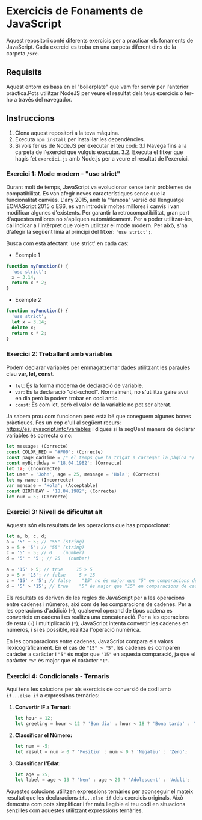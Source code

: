 # Exercicis de Fonaments de JavaScript

Aquest repositori conté diferents exercicis per a practicar els fonaments de JavaScript. Cada exercici es troba en una carpeta diferent dins de la carpeta `/src`.

## Requisits

Aquest entorn es basa en el "boilerplate" que vam fer servir per l'anterior pràctica.Pots utilitzar NodeJS per veure el resultat dels teus exercicis o fer-ho a través del navegador.

## Instruccions

1. Clona aquest repositori a la teva màquina.
2. Executa `npm install` per instal·lar les dependències.
3. Si vols fer ús de NodeJS per executar el teu codi:
   3.1 Navega fins a la carpeta de l'exercici que vulguis executar.
   3.2. Executa el fitxer que hagis fet `exercici.js` amb Node.js per a veure el resultat de l'exercici.

### Exercici 1: Mode modern - "use strict"

Durant molt de temps, JavaScript va evolucionar sense tenir problemes de compatibilitat. Es van afegir noves característiques sense que la funcionalitat canviés. L'any 2015, amb la "famosa" versió del llenguatge ECMAScript 2015 o ES6, es van introduir moltes millores i canvis i van modificar algunes d'existents. Per garantir la retrocompatibilitat, gran part d'aquestes millores no s'apliquen automàticament. Per a poder utilitzar-les, cal indicar a l'intèrpret que volem utilitzar el mode modern. Per això, s'ha d'afegir la següent línia al principi del fitxer: `'use strict';`.

Busca com està afectant 'use strict' en cada cas:

- Exemple 1

```javascript
function myFunction() {
  'use strict';
  x = 3.14;
  return x * 2;
}
```

- Exemple 2

```javascript
function myFunction() {
  'use strict';
  let x = 3.14;
  delete x;
  return x * 2;
}
```

### Exercici 2: Treballant amb variables

Podem declarar variables per emmagatzemar dades utilitzant les paraules clau **var, let, const**.

- `let`: És la forma moderna de declaració de variable.
- `var`: És la declaració "old-school". Normalment, no s'utilitza gaire avui en dia però la podem trobar en codi antic.
- `const`: És com let, però el valor de la variable no pot ser alterat.

Ja sabem prou com funcionen però està bé que coneguem algunes bones pràctiques. Fes un cop d'ull al següent recurs: https://es.javascript.info/variables i digues si la segÜent manera de declarar variables és correcta o no:

```javascript
let message; (Correcte)
const COLOR_RED = "#F00"; (Correcte)
const pageLoadTime = /* el temps que ha trigat a carregar la pàgina */
const myBirthday = '18.04.1982'; (Correcte)
let 1a; (Incorrecte)
let user = 'John', age = 25, message = 'Hola'; (Correcte)
let my-name; (Incorrecte)
var mensaje = 'Hola'; (Acceptable)
const BIRTHDAY = '18.04.1982'; (Correcte)
let num = 5; (Correcte)
```

### Exercici 3: Nivell de dificultat alt

Aquests són els resultats de les operacions que has proporcionat:

```javascript
let a, b, c, d;
a = '5' + 5; // "55" (string)
b = 5 + '5'; // "55" (string)
c = '5' - 5; // 0    (number)
d = '5' * '5'; // 25   (number)

a = '15' > 5; // true     15 > 5
b = 5 > '15'; // false     5 > 15
c = '15' > '5'; // false    "15" no és major que "5" en comparacions de cadena
d = '5' > '15'; // true    "5" és major que "15" en comparacions de cadena
```

Els resultats es deriven de les regles de JavaScript per a les operacions entre cadenes i números, així com de les comparacions de cadenes. Per a les operacions d'addició (`+`), qualsevol operand de tipus cadena es converteix en cadena i es realitza una concatenació. Per a les operacions de resta (`-`) i multiplicació (`*`), JavaScript intenta convertir les cadenes en números, i si és possible, realitza l'operació numèrica.

En les comparacions entre cadenes, JavaScript compara els valors llexicogràficament. En el cas de `"15" > "5"`, les cadenes es comparen caràcter a caràcter i `"5"` és major que `"15"` en aquesta comparació, ja que el caràcter `"5"` és major que el caràcter `"1"`.

### Exercici 4: Condicionals - Ternaris

Aquí tens les solucions per als exercicis de conversió de codi amb `if...else if` a expressions ternàries:

1. **Convertir IF a Ternari:**

   ```javascript
   let hour = 12;
   let greeting = hour < 12 ? 'Bon dia' : hour < 18 ? 'Bona tarda' : 'Bona nit';
   ```

2. **Classificar el Número:**

   ```javascript
   let num = -5;
   let result = num > 0 ? 'Positiu' : num < 0 ? 'Negatiu' : 'Zero';
   ```

3. **Classificar l'Edat:**

   ```javascript
   let age = 25;
   let label = age < 13 ? 'Nen' : age < 20 ? 'Adolescent' : 'Adult';
   ```

Aquestes solucions utilitzen expressions ternàries per aconseguir el mateix resultat que les declaracions `if...else if` dels exercicis originals. Això demostra com pots simplificar i fer més llegible el teu codi en situacions senzilles com aquestes utilitzant expressions ternàries.
